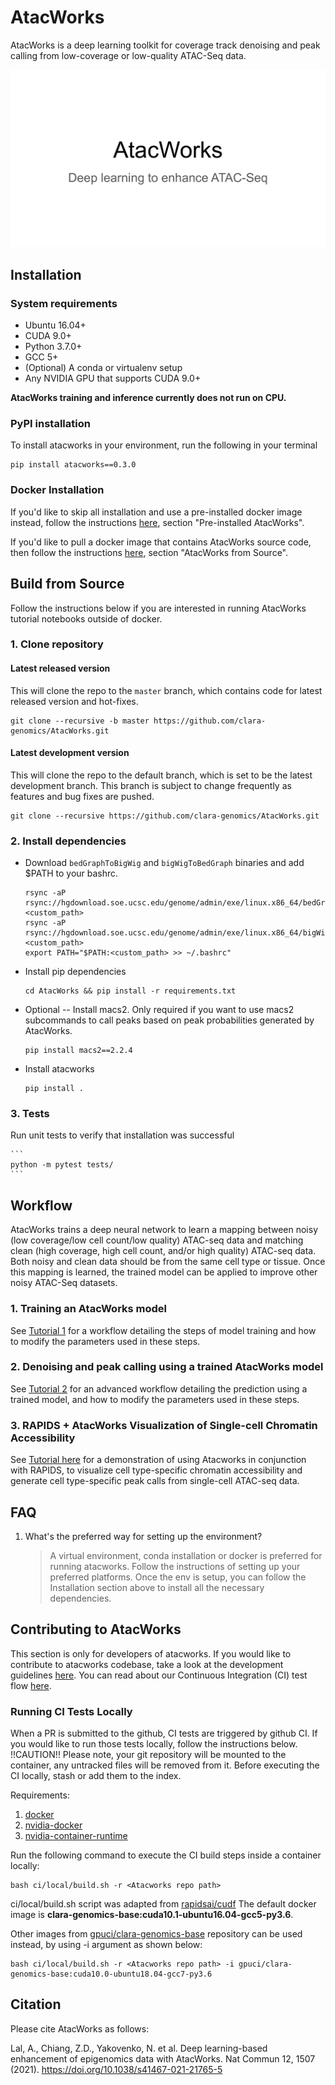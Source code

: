 # AtacWorks

AtacWorks is a deep learning toolkit for coverage track denoising and peak calling from low-coverage or low-quality ATAC-Seq data.

![AtacWorks](data/readme/atacworks_slides.gif)

## Installation

### System requirements

* Ubuntu 16.04+
* CUDA 9.0+
* Python 3.7.0+
* GCC 5+
* (Optional) A conda or virtualenv setup
* Any NVIDIA GPU that supports CUDA 9.0+

**AtacWorks training and inference currently does not run on CPU.**

### PyPI installation
To install atacworks in your environment, run the following in your terminal
```
pip install atacworks==0.3.0
```

### Docker Installation
If you'd like to skip all installation and use a pre-installed docker image instead,
follow the instructions [here](Dockerfile.md), section "Pre-installed AtacWorks".

If you'd like to pull a docker image that contains AtacWorks source code, then 
follow the instructions [here](Dockerfile.md), section "AtacWorks from Source".

## Build from Source
Follow the instructions below if you are interested in running AtacWorks tutorial notebooks outside
of docker.

### 1. Clone repository

#### Latest released version
This will clone the repo to the `master` branch, which contains code for latest released version
and hot-fixes.

```
git clone --recursive -b master https://github.com/clara-genomics/AtacWorks.git
```
#### Latest development version
This will clone the repo to the default branch, which is set to be the latest development branch.
This branch is subject to change frequently as features and bug fixes are pushed.

```
git clone --recursive https://github.com/clara-genomics/AtacWorks.git
```

### 2. Install dependencies

* Download `bedGraphToBigWig` and `bigWigToBedGraph` binaries and add $PATH to your bashrc.
    ```
    rsync -aP rsync://hgdownload.soe.ucsc.edu/genome/admin/exe/linux.x86_64/bedGraphToBigWig <custom_path>
    rsync -aP rsync://hgdownload.soe.ucsc.edu/genome/admin/exe/linux.x86_64/bigWigToBedGraph <custom_path>
    export PATH="$PATH:<custom_path> >> ~/.bashrc"
    ```

* Install pip dependencies

    ```
    cd AtacWorks && pip install -r requirements.txt
    ```
* Optional -- Install macs2.
  Only required if you want to use macs2 subcommands to call peaks based on peak probabilities generated by AtacWorks.

    ```
    pip install macs2==2.2.4
    ```

* Install atacworks

    ```
    pip install .
    ```

 
### 3. Tests

Run unit tests to verify that installation was successful

    ```
    python -m pytest tests/
    ```

## Workflow
AtacWorks trains a deep neural network to learn a mapping between noisy (low coverage/low cell count/low quality) ATAC-seq data and matching clean (high coverage, high cell count, and/or high quality) ATAC-seq data. Both noisy and clean data should be from the same cell type or tissue. Once this mapping is learned, the trained model can be applied to improve other noisy ATAC-Seq datasets.

### 1. Training an AtacWorks model

See [Tutorial 1](tutorials/tutorial1.md) for a workflow detailing the steps of model training and how to modify the parameters used in these steps.

### 2. Denoising and peak calling using a trained AtacWorks model

See [Tutorial 2](tutorials/tutorial2.md) for an advanced workflow detailing the prediction using a trained model, and how to modify the parameters used in these steps.

### 3. RAPIDS + AtacWorks Visualization of Single-cell Chromatin Accessibility
See [Tutorial here](tutorials/rapids_examples.md) for a demonstration of using Atacworks in conjunction with RAPIDS, to visualize cell type-specific chromatin accessibility and generate cell type-specific peak calls from single-cell ATAC-seq data. 

## FAQ
1. What's the preferred way for setting up the environment?
    > A virtual environment, conda installation or docker is preferred for running atacworks. Follow the instructions of setting up your preferred platforms. Once the env is setup, you can follow the Installation section above to install all the necessary dependencies.


## Contributing to AtacWorks
This section is only for developers of atacworks. If you would like to contribute to atacworks codebase,
take a look at the development guidelines [here](https://clara-parabricks.github.io/development.html#contributing-to-clara-omics).
You can read about our Continuous Integration (CI) test flow [here](https://clara-parabricks.github.io/development.html#ci-testing).

### Running CI Tests Locally
When a PR is submitted to the github, CI tests are triggered by github CI. If you would like to run those tests locally,
follow the instructions below.
!!CAUTION!!
Please note, your git repository will be mounted to the container, any untracked files will be removed from it.
Before executing the CI locally, stash or add them to the index.

Requirements:
1. [docker](https://docs.docker.com/install/linux/docker-ce/ubuntu/)
2. [nvidia-docker](https://github.com/NVIDIA/nvidia-docker)
3. [nvidia-container-runtime](https://github.com/NVIDIA/nvidia-container-runtime)

Run the following command to execute the CI build steps inside a container locally:

```
bash ci/local/build.sh -r <Atacworks repo path>
```
ci/local/build.sh script was adapted from [rapidsai/cudf](https://github.com/rapidsai/cudf/tree/branch-0.11/ci/local)
The default docker image is **clara-genomics-base:cuda10.1-ubuntu16.04-gcc5-py3.6**.

Other images from [gpuci/clara-genomics-base](https://hub.docker.com/r/gpuci/clara-genomics-base/tags) repository can be used instead, by using -i argument as shown below:

```
bash ci/local/build.sh -r <Atacworks repo path> -i gpuci/clara-genomics-base:cuda10.0-ubuntu18.04-gcc7-py3.6
```

## Citation

Please cite AtacWorks as follows:

Lal, A., Chiang, Z.D., Yakovenko, N. et al. Deep learning-based enhancement of epigenomics data with AtacWorks. Nat Commun 12, 1507 (2021). https://doi.org/10.1038/s41467-021-21765-5
